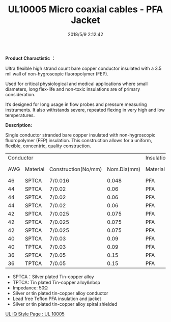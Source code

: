﻿---
layout: post 
title: UL10005 Micro coaxial cables - PFA Jacket
tags: PFA
categories: wire-cable
overview: 
series: FN50
part_number: 11-10005-0
thumb_img: 
image: static/202105/33-20210603.jpg
date: 2018/5/9 2:12:42
permalink: /wire-cable/ul10005-micro-coaxial-cable-pfa-jack.html
---

__Product Charactistic ：__

Ultra flexible high strand count bare copper conductor insulated with a 3.5 mil wall of non-hygroscopic fluoropolymer (FEP).  

Used for critical physiological and medical applications where small diameters, long flex-life and non-toxic insulations are of primary consideration. 

It’s designed for long usage in flow probes and pressure measuring instruments. It also withstands severe, repeated flexing in very high and low temperatures.

__Description:__

Single conductor stranded bare copper insulated with non-hygroscopic fluoropolymer (FEP) insulation. This construction allows for a uniform, flexible, concentric, quality construction.



<table class="table table-bordered table-hover table-condensed">
	<tbody>
		<tr>
			<td colspan="4">
				Conductor
			</td>
			<td colspan="2">
				Insulation
			</td>
			<td colspan="2">
				Shielding
			</td>
			<td colspan="2">
				Jacket
			</td>
		</tr>
		<tr>
			<td>
				AWG
			</td>
			<td>
				Material
			</td>
			<td>
				Construction(No/mm)
			</td>
			<td>
				Nom.Dia(mm)
			</td>
			<td>
				Material<br />
			</td>
			<td>
				Nom.Dia
    (mm)
			</td>
			<td>
				Material<br />
			</td>
			<td>
				Nom.Dia(mm)
			</td>
			<td>
				Material<br />
			</td>
			<td>
				Nom.Dia
			</td>
		</tr>
		<tr>
			<td>
				46
			</td>
			<td>
				SPTCA
			</td>
			<td>
				7/0.016
			</td>
			<td>
				0.048
			</td>
			<td>
				PFA
			</td>
			<td>
				0.12
			</td>
			<td>
				SPTCA
			</td>
			<td>
				0.17
			</td>
			<td>
				PFA
			</td>
			<td>
				0.22
			</td>
		</tr>
		<tr>
			<td>
				44
			</td>
			<td>
				SPTCA
			</td>
			<td>
				7/0.02
			</td>
			<td>
				0.06
			</td>
			<td>
				PFA
			</td>
			<td>
				0.13
			</td>
			<td>
				SPTCA
			</td>
			<td>
				0.18
			</td>
			<td>
				PFA
			</td>
			<td>
				0.23
			</td>
		</tr>
		<tr>
			<td>
				44
			</td>
			<td>
				SPTCA
			</td>
			<td>
				7/0.02
			</td>
			<td>
				0.06
			</td>
			<td>
				PFA
			</td>
			<td>
				0.15
			</td>
			<td>
				SPTCA
			</td>
			<td>
				0.21
			</td>
			<td>
				PFA
			</td>
			<td>
				0.26
			</td>
		</tr>
		<tr>
			<td>
				44
			</td>
			<td>
				SPTCA
			</td>
			<td>
				7/0.02
			</td>
			<td>
				0.06
			</td>
			<td>
				PFA
			</td>
			<td>
				0.15
			</td>
			<td>
				TPTCA
			</td>
			<td>
				0.21
			</td>
			<td>
				PFA
			</td>
			<td>
				0.26
			</td>
		</tr>
		<tr>
			<td>
				42
			</td>
			<td>
				SPTCA
			</td>
			<td>
				7/0.025
			</td>
			<td>
				0.075
			</td>
			<td>
				PFA
			</td>
			<td>
				0.17
			</td>
			<td>
				SPTCA
			</td>
			<td>
				0.23
			</td>
			<td>
				PFA
			</td>
			<td>
				0.28
			</td>
		</tr>
		<tr>
			<td>
				42
			</td>
			<td>
				SPTCA
			</td>
			<td>
				7/0.025
			</td>
			<td>
				0.075
			</td>
			<td>
				PFA
			</td>
			<td>
				0.17
			</td>
			<td>
				TPTCA
			</td>
			<td>
				0.23
			</td>
			<td>
				PFA
			</td>
			<td>
				0.28
			</td>
		</tr>
		<tr>
			<td>
				42
			</td>
			<td>
				SPTCA
			</td>
			<td>
				7/0.025
			</td>
			<td>
				0.075
			</td>
			<td>
				PFA
			</td>
			<td>
				0.18
			</td>
			<td>
				TPTCA
			</td>
			<td>
				0.24
			</td>
			<td>
				PFA
			</td>
			<td>
				0.31
			</td>
		</tr>
		<tr>
			<td>
				40
			</td>
			<td>
				SPTCA
			</td>
			<td>
				7/0.03
			</td>
			<td>
				0.09
			</td>
			<td>
				PFA
			</td>
			<td>
				0.24
			</td>
			<td>
				TPTCA
			</td>
			<td>
				0.30
			</td>
			<td>
				PFA
			</td>
			<td>
				0.35
			</td>
		</tr>
		<tr>
			<td>
				40
			</td>
			<td>
				TPTCA
			</td>
			<td>
				7/0.03
			</td>
			<td>
				0.09
			</td>
			<td>
				PFA
			</td>
			<td>
				0.24
			</td>
			<td>
				TPTCA
			</td>
			<td>
				0.30
			</td>
			<td>
				PFA
			</td>
			<td>
				0.35
			</td>
		</tr>
		<tr>
			<td>
				36
			</td>
			<td>
				SPTCA
			</td>
			<td>
				7/0.05
			</td>
			<td>
				0.15
			</td>
			<td>
				PFA
			</td>
			<td>
				0.27
			</td>
			<td>
				TPTCA
			</td>
			<td>
				0.33
			</td>
			<td>
				PFA
			</td>
			<td>
				0.38
			</td>
		</tr>
		<tr>
			<td>
				36
			</td>
			<td>
				TPTCA
			</td>
			<td>
				7/0.05
			</td>
			<td>
				0.15
			</td>
			<td>
				PFA
			</td>
			<td>
				0.27
			</td>
			<td>
				TPTCA
			</td>
			<td>
				0.33
			</td>
			<td>
				PFA
			</td>
			<td>
				0.38
			</td>
		</tr>
	</tbody>
</table>

* SPTCA：Silver plated Tin-copper alloy
* TPTCA: Tin plated Tin-copper alloy&nbsp
* Impedance: 50Ω
* Silver or tin plated tin-copper alloy conductor
* Lead free Teflon PFA insulation and jacket
* Silver or tin plated tin-copper alloy spiral shielded

[UL iQ Style Page : UL 10005](http://iq.ul.com/awm/stylepage.aspx?Style=10005)